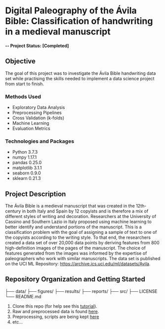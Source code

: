 
# Digital Paleography of the Ávila Bible: Classification of handwriting in a medieval manuscript


#### -- Project Status: [Completed]

## Objective
The goal of this project was to investigate the Ávila Bible handwriting data set while practising the skills needed to implement a data science project from start to finish.

### Methods Used
* Exploratory Data Analysis
* Preprocessing Pipelines
* Cross Validation (k-folds)
* Machine Learning
* Evaluation Metrics 

### Technologies and Packages
* Python 3.7.3
* numpy 1.17.1
* pandas 0.25.0
* matplotlib 3.1.1
* seaborn 0.9.0
* sklearn 0.21.3

## Project Description
The Ávila Bible is a medieval manuscript that was created in the 12th-century in both Italy and Spain by 12 copyists and is therefore a mix of different styles of writing and decoration. Researchers at the University of Cassino and Southern Lazio in Italy proposed using machine learning to better identify and understand portions of the manuscript. This is a classification problem with the goal of assigning a sample of text to one of the copyists according to the writing style. To that end, the researchers created a data set of over 20,000 data points by deriving features from 800 high-definition images of the pages of the manuscript. The choice of features generated from the images was informed by the expertise of paleographers who work with similar manuscripts. The data set is published on the UCI ML Repository: https://archive.ics.uci.edu/ml/datasets/Avila.


## Repository Organization and Getting Started

├── data/
├── figures/
├── results/
├── reports/
├── src/
├── LICENSE
└── README.md

1. Clone this repo (for help see this [tutorial](https://help.github.com/articles/cloning-a-repository/)).
2. Raw and preprocessed data is found [here](avila/data).
3. Preprocessing,  scripts are being kept [here](avila/src)
4. etc...


